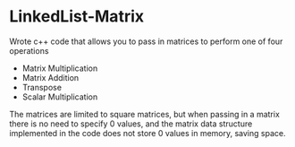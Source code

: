 # LinkedList-Matrix

Wrote c++ code that allows you to pass in matrices to perform one of four operations
- Matrix Multiplication
- Matrix Addition
- Transpose
- Scalar Multiplication

The matrices are limited to square matrices, but when passing in a matrix there is no need to specify 0 values, and the matrix data structure implemented in the code does not store 0 values in memory, saving space.
